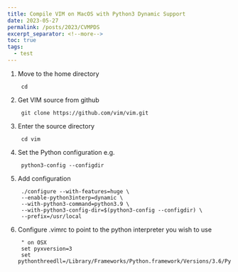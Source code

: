 ```yaml
---
title: Compile VIM on MacOS with Python3 Dynamic Support
date: 2023-05-27
permalink: /posts/2023/CVMPDS
excerpt_separator: <!--more-->
toc: true
tags:
  - test
---
```

<!--more-->

1. Move to the home directory

        cd

2. Get VIM source from github

        git clone https://github.com/vim/vim.git

3. Enter the source directory

        cd vim

4. Set the Python configuration e.g.

        python3-config --configdir

5. Add configuration

        ./configure --with-features=huge \
        --enable-python3interp=dynamic \
        --with-python3-command=python3.9 \
        --with-python3-config-dir=$(python3-config --configdir) \
        --prefix=/usr/local

5. Configure .vimrc to point to the python interpreter you wish to use

        " on OSX
        set pyxversion=3
        set pythonthreedll=/Library/Frameworks/Python.framework/Versions/3.6/Python
